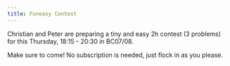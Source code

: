 ```yaml
---
title: Funeasy Contest
---
```


Christian and Peter are preparing a tiny and easy 2h contest (3 problems) for this Thursday, 18:15 - 20:30 in BC07/08. 

Make sure to come! No subscription is needed, just flock in as you please.
